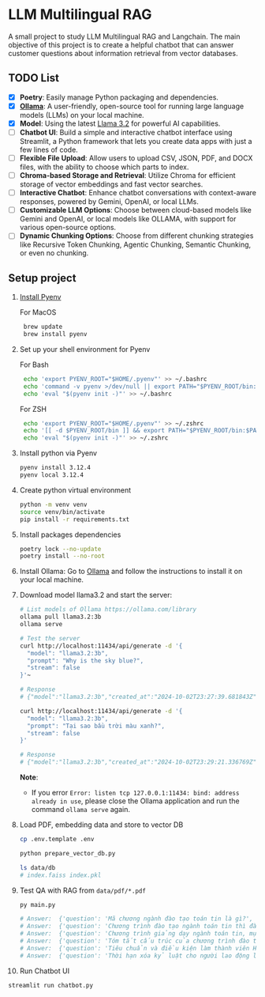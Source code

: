 # LLM Multilingual RAG
A small project to study LLM Multilingual RAG and Langchain. The main objective of this project is to create a helpful chatbot that can answer customer questions about information retrieval from vector databases.

## TODO List
- [x] **Poetry**: Easily manage Python packaging and dependencies.
- [x] **[Ollama](https://github.com/ollama/ollama)**: A user-friendly, open-source tool for running large language models (LLMs) on your local machine.
- [x] **Model**: Using the latest [Llama 3.2](https://www.llama.com/) for powerful AI capabilities.
- [ ] **Chatbot UI**: Build a simple and interactive chatbot interface using Streamlit, a Python framework that lets you create data apps with just a few lines of code.
- [ ] **Flexible File Upload**: Allow users to upload CSV, JSON, PDF, and DOCX files, with the ability to choose which parts to index.
- [ ] **Chroma-based Storage and Retrieval**: Utilize Chroma for efficient storage of vector embeddings and fast vector searches.
- [ ] **Interactive Chatbot**: Enhance chatbot conversations with context-aware responses, powered by Gemini, OpenAI, or local LLMs.
- [ ] **Customizable LLM Options**: Choose between cloud-based models like Gemini and OpenAI, or local models like OLLAMA, with support for various open-source options.
- [ ] **Dynamic Chunking Options**: Choose from different chunking strategies like Recursive Token Chunking, Agentic Chunking, Semantic Chunking, or even no chunking.

## Setup project
1. [Install Pyenv](https://github.com/pyenv/pyenv?tab=readme-ov-file#installation)

   For MacOS
   ```bash
    brew update
    brew install pyenv
   ```
2. Set up your shell environment for Pyenv

   For Bash
   ```bash
    echo 'export PYENV_ROOT="$HOME/.pyenv"' >> ~/.bashrc
    echo 'command -v pyenv >/dev/null || export PATH="$PYENV_ROOT/bin:$PATH"' >> ~/.bashrc
    echo 'eval "$(pyenv init -)"' >> ~/.bashrc
   ```

   For ZSH
   ```bash
    echo 'export PYENV_ROOT="$HOME/.pyenv"' >> ~/.zshrc
    echo '[[ -d $PYENV_ROOT/bin ]] && export PATH="$PYENV_ROOT/bin:$PATH"' >> ~/.zshrc
    echo 'eval "$(pyenv init -)"' >> ~/.zshrc
   ```

3. Install python via Pyenv
    ```bash
    pyenv install 3.12.4
    pyenv local 3.12.4
    ```
4. Create python virtual environment
    ```bash
    python -m venv venv
    source venv/bin/activate
    pip install -r requirements.txt
    ```

5. Install packages dependencies
    ```bash
    poetry lock --no-update
    poetry install --no-root
    ```
6. Install Ollama: Go to [Ollama](https://ollama.com/download) and follow the instructions to install it on your local machine.

7. Download model llama3.2 and start the server:
    ```bash
    # List models of Ollama https://ollama.com/library
    ollama pull llama3.2:3b
    ollama serve

    # Test the server
    curl http://localhost:11434/api/generate -d '{
      "model": "llama3.2:3b",
      "prompt": "Why is the sky blue?",
      "stream": false
    }'~

    # Response
    # {"model":"llama3.2:3b","created_at":"2024-10-02T23:27:39.681843Z","response":"The sky appears blue to us during the daytime due to a phenomenon called Rayleigh scattering, named after the British physicist Lord Rayleigh. Here's what happens:\n\n1. **Sunlight enters Earth's atmosphere**: When sunlight enters our planet's atmosphere, it consists of a spectrum of colors, including all the colors of the visible spectrum (red, orange, yellow, green, blue, indigo, and violet).\n2. **Scattering occurs**: As sunlight travels through the atmosphere, it encounters tiny molecules of gases such as nitrogen (N2) and oxygen (O2). These molecules scatter the light in all directions.\n3. **Shorter wavelengths scattered more**: The smaller (shorter) wavelengths of light, like blue and violet, are scattered more than the longer wavelengths (like red and orange). This is because the smaller molecules are more effective at scattering shorter wavelengths.\n4. **Blue light dominates our view**: As a result, when we look up at the sky, we see mostly the scattered blue light from all directions. This is why the sky appears blue to us during the daytime.\n\nIt's worth noting that:\n\n* During sunrise and sunset, the sky can appear more red or orange due to a different scattering process involving atmospheric particles and water vapor.\n* At night, the sky appears dark because there's no sunlight to scatter.\n* In cloudy or hazy conditions, the color of the sky can be affected by other scattering processes.\n\nSo, that's why the sky is blue!","done":true,"done_reason":"stop","context":[...],"total_duration":9894272250,"load_duration":20968542,"prompt_eval_count":31,"prompt_eval_duration":3369451000,"eval_count":302,"eval_duration":6497741000}%

    curl http://localhost:11434/api/generate -d '{
      "model": "llama3.2:3b",
      "prompt": "Tại sao bầu trời màu xanh?",
      "stream": false
    }'

    # Response
    # {"model":"llama3.2:3b","created_at":"2024-10-02T23:29:21.336769Z","response":"Bầu trời thường được nhìn thấy với màu xanh do hiện tượng phân tử khí trong không khí. Các phân tử khí là những hạt nhỏ, nhẹ và di chuyển nhanh, tạo ra hiệu ứng pha màu khi chiếu sáng từ mặt trời.\n\nKhi ánh sáng mặt trời đi qua không khí, các phân tử khí này sẽ hấp thụ hoặc phản xạ một số bước sóng của ánh sáng. Màu xanh thường được hấp thụ tốt bởi các phân tử khí, vì vậy phần lớn ánh sáng xanh sẽ bị mất đi trước khi nó có thể đến mắt chúng ta.\n\nÁnh sáng còn lại, với màu sắc khác nhau, sẽ được phản xạ trở lại không khí và đến mắt chúng ta. Do đó, bầu trời thường được nhìn thấy với màu xanh lá cây hoặc xanh dương nhẹ, tùy thuộc vào độ cao của ánh sáng mặt trời trong bầu khí quyển và sự hiện diện của các phân tử khí.\n\nNgoài ra, còn có một số yếu tố khác ảnh hưởng đến màu sắc của bầu trời, chẳng hạn như:\n\n- Thời gian ngày: Bầu trời thường có màu đậm hơn vào buổi chiều và buổi tối do sự hiện diện của ánh sáng Mặt Trời.\n- Độ cao của ánh sáng mặt trời: Ánh sáng mặt trời thấp hơn khi chúng ta ở gần địa cực, điều này làm cho bầu trời có màu xanh đậm hơn.\n- Sự hiện diện của các aerosol trong không khí: Các aerosol như bụi, hơi nước và khí clo cũng có thể ảnh hưởng đến màu sắc của bầu trời.\n\nTóm lại, màu xanh của bầu trời là kết quả của việc hấp thụ hoặc phản xạ ánh sáng mặt trời bởi các phân tử khí trong không khí.","done":true,"done_reason":"stop","context":[...],"total_duration":9896445250,"load_duration":30707042,"prompt_eval_count":33,"prompt_eval_duration":2494202000,"eval_count":344,"eval_duration":7369613000}%
    ```
    **Note**:
    - If you error `Error: listen tcp 127.0.0.1:11434: bind: address already in use`, please close the Ollama application and run the command `ollama serve` again.

8. Load PDF, embedding data and store to vector DB

    ```bash
    cp .env.template .env

    python prepare_vector_db.py

    ls data/db
    # index.faiss index.pkl
    ```
9. Test QA with RAG from `data/pdf/*.pdf`

    ```bash
    py main.py

    # Answer:  {'question': 'Mã chương ngành đào tạo toán tin là gì?', 'result': 'Mã ngành đào tạo toán tin là 7460117.'}
    # Answer:  {'question': 'Chương trình đào tạo ngành toán tin thì đào tạo ở đâu?', 'result': 'Theo dự thảo Chương trình đào tạo ngành Toán tin Khóa 2023, chương trình đào tạo sẽ được thực hiện tại hai cơ sở:\n\n1. Cơ sở 1: 227 Nguyễn Văn Cừ, P4, Q5, Thành Phố Hồ Chí Minh.\n2. Cơ sở 2: Phường Linh Trung, Thành Phố Thủ Đức, Thành phố Hồ Chí Minh.\n\nVậy, chương trình đào tạo ngành Toán tin sẽ được thực hiện tại hai cơ sở này.'}
    # Answer:  {'question': 'Chương trình giảng dạy ngành toán tin, mục tiêu MT1.1 là gì?', 'result': 'Mục tiêu MT1.1 của chương trình giảng dạy ngành toán tin là "Khái quát kiến thức khoa học và xã hội cơ bản, kiến thức nền tảng Toán học".'}
    # Answer:  {'question': 'Tóm tắt cấu trúc của chương trình đào tạo', 'result': 'Cấu trúc của chương trình đào tạo Cử nhân Toán Tin như sau:\n\n1. Thông tin chung về chương trình đào tạo\n\t* Tên ngành đào tạo: Toán Tin (tiếng Việt) / Mathematics and Computer Sciences (tiếng Anh)\n\t* Mã ngành đào tạo: 7460117\n\t* Trình độ đào tạo: Đại học\n\t* Tên chương trình: Cử nhân Toán Tin\n\t* Loại hình đào tạo: Chính quy\n\t* Thời gian đào tạo: 4 năm\n2. Mục tiêu đào tạo\n\t* Mục tiêu chung của chương trình là đào tạo cử nhân có kiến thức và kỹ năng về toán tin.\n3. Thông tin chi tiết về chương trình đào tạo\n\t* Ngôn ngữ giảng dạy: Tiếng Việt\n\t* Nơi đào tạo:\n\t\t+ Cơ sở 1: 227 Nguyễn Văn Cừ, P4, Q5, Thành Phố Hồ Chí Minh\n\t\t+ Cơ sở 2: Phường Linh Trung, Thành Phố Thủ Đức, Thành phố Hồ Chí Minh'}
    # Answer:  {'question': 'Tiêu chuẩn và điều kiện làm thành viên Hội đồng quản trị', 'result': 'Theo Điều 18 của Điều lệ Ngân hàng, tiêu chuẩn và điều kiện làm thành viên Hội đồng quản trị là:\n\n1. Có năng lực hành vi dân sự đầy đủ, không thuộc đối tượng bị cấm quản lý Ngân hàng theo quy định của Luật Doanh nghiệp;\n2. Có trình độ chuyên môn phù hợp với vị trí đảm nhiệm;\n3. Có sức khỏe, phẩm chất đạo đức tốt và trung thực;\n4. Không có tranh chấp hoặc khiếu nại về quyền lợi, nghĩa vụ giữa thành viên Hội đồng quản trị với nhau hoặc với Ngân hàng.\n5. Đáp ứng các tiêu chuẩn và điều kiện khác theo quy định của Luật Doanh nghiệp và Điều lệ Ngân hàng.'}
    # Answer:  {'question': 'Thời hạn xóa kỷ luật cho người lao động là bao lâu?', 'result': 'Thời hạn xóa kỷ luật cho người lao động là 03 tháng nếu bị khiển trách sau 03 tháng hoặc bị xử lý kỷ luật bằng hình thức kéo dài thời hạn nâng lương sau 06 tháng kể từ ngày bị xử lý, nếu không tái phạm thì đương nhiên được xóa kỷ luật.'}
    ```

10.  Run Chatbot UI
   ```bash
   streamlit run chatbot.py
   ```
